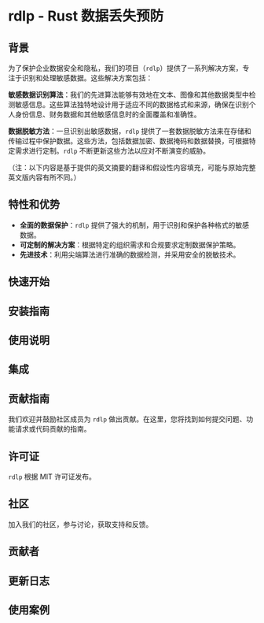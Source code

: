 
# rdlp - Rust 数据丢失预防

## 背景

为了保护企业数据安全和隐私，我们的项目（`rdlp`）提供了一系列解决方案，专注于识别和处理敏感数据。这些解决方案包括：

**敏感数据识别算法**：我们的先进算法能够有效地在文本、图像和其他数据类型中检测敏感信息。这些算法独特地设计用于适应不同的数据格式和来源，确保在识别个人身份信息、财务数据和其他敏感信息时的全面覆盖和准确性。

**数据脱敏方法**：一旦识别出敏感数据，`rdlp` 提供了一套数据脱敏方法来在存储和传输过程中保护数据。这些方法，包括数据加密、数据掩码和数据替换，可根据特定需求进行定制。`rdlp` 不断更新这些方法以应对不断演变的威胁。

（注：以下内容是基于提供的英文摘要的翻译和假设性内容填充，可能与原始完整英文版内容有所不同。）

## 特性和优势

- **全面的数据保护**：`rdlp` 提供了强大的机制，用于识别和保护各种格式的敏感数据。
- **可定制的解决方案**：根据特定的组织需求和合规要求定制数据保护策略。
- **先进技术**：利用尖端算法进行准确的数据检测，并采用安全的脱敏技术。

## 快速开始


## 安装指南


## 使用说明



## 集成



## 贡献指南

我们欢迎并鼓励社区成员为 `rdlp` 做出贡献。在这里，您将找到如何提交问题、功能请求或代码贡献的指南。




## 许可证

`rdlp` 根据 MIT 许可证发布。

## 社区

加入我们的社区，参与讨论，获取支持和反馈。

## 贡献者


## 更新日志


## 使用案例

